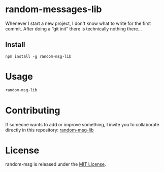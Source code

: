
# random-messages-lib

Whenever I start a new project, I don't know what to write for the first commit. After doing a “git init” there is technically nothing there...

## Install

```npm
npm install -g random-msg-lib
```

# Usage

```bash
random-msg-lib
```

# Contributing
If someone wants to add or improve something, I invite you to collaborate directly in this repository: [random-msg-lib](https://github.com/platzi/npm-random-msg)

# License
random-msg is released under the [MIT License](https://opensource.org/licenses/MIT).